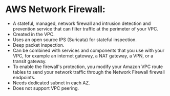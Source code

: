 # AWS Network Firewall:
- A stateful, managed, network firewall and intrusion detection and prevention service that can filter traffic at the perimeter of your VPC.
- Created in the VPC.
- Uses an open source IPS (Suricata) for stateful inspection.
- Deep packet inspection.
- Can be combined with services and components that you use with your VPC, for example an internet gateway, a NAT gateway, a VPN, or a transit gateway.
- To enable the firewall's protection, you modify your Amazon VPC route tables to send your network traffic through the Network Firewall firewall endpoints.
- Needs dedicated subnet in each AZ.
- Does not support VPC peering.

